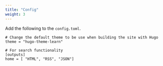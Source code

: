 ```yaml
---
title: "Config"
weight: 3
---
```


Add the following to the `config.toml`.

```
# Change the default theme to be use when building the site with Hugo
theme = "hugo-theme-learn"

# For search functionality
[outputs]
home = [ "HTML", "RSS", "JSON"]
```
